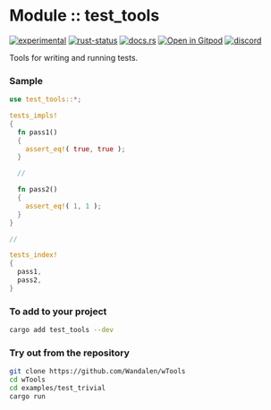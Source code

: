 <!-- {{# generate.module_header{} #}} -->

# Module :: test_tools
[![experimental](https://raster.shields.io/static/v1?label=stability&message=experimental&color=orange&logoColor=eee)](https://github.com/emersion/stability-badges#experimental) [![rust-status](https://github.com/Wandalen/wTools/actions/workflows/ModuleTestToolsPush.yml/badge.svg)](https://github.com/Wandalen/wTools/actions/workflows/ModuleTestToolsPush.yml) [![docs.rs](https://img.shields.io/docsrs/test_tools?color=e3e8f0&logo=docs.rs)](https://docs.rs/test_tools) [![Open in Gitpod](https://raster.shields.io/static/v1?label=try&message=online&color=eee&logo=gitpod&logoColor=eee)](https://gitpod.io/#RUN_PATH=.,SAMPLE_FILE=sample%2Frust%2Ftest_tools_trivial_sample%2Fsrc%2Fmain.rs,RUN_POSTFIX=--example%20test_tools_trivial_sample/https://github.com/Wandalen/wTools) [![discord](https://img.shields.io/discord/872391416519737405?color=eee&logo=discord&logoColor=eee&label=ask)](https://discord.gg/m3YfbXpUUY)

Tools for writing and running tests.

### Sample

<!-- {{# generate.module_sample{} #}} -->

```rust
use test_tools::*;

tests_impls!
{
  fn pass1()
  {
    assert_eq!( true, true );
  }

  //

  fn pass2()
  {
    assert_eq!( 1, 1 );
  }
}

//

tests_index!
{
  pass1,
  pass2,
}
```

### To add to your project

```sh
cargo add test_tools --dev
```

### Try out from the repository

```sh
git clone https://github.com/Wandalen/wTools
cd wTools
cd examples/test_trivial
cargo run
```
